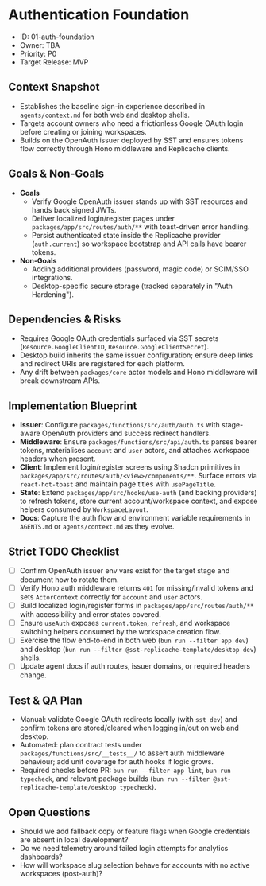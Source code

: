 # Authentication Foundation
- ID: 01-auth-foundation
- Owner: TBA
- Priority: P0
- Target Release: MVP

## Context Snapshot
- Establishes the baseline sign-in experience described in `agents/context.md` for both web and desktop shells.
- Targets account owners who need a frictionless Google OAuth login before creating or joining workspaces.
- Builds on the OpenAuth issuer deployed by SST and ensures tokens flow correctly through Hono middleware and Replicache clients.

## Goals & Non-Goals
- **Goals**
  - Verify Google OpenAuth issuer stands up with SST resources and hands back signed JWTs.
  - Deliver localized login/register pages under `packages/app/src/routes/auth/**` with toast-driven error handling.
  - Persist authenticated state inside the Replicache provider (`auth.current`) so workspace bootstrap and API calls have bearer tokens.
- **Non-Goals**
  - Adding additional providers (password, magic code) or SCIM/SSO integrations.
  - Desktop-specific secure storage (tracked separately in "Auth Hardening").

## Dependencies & Risks
- Requires Google OAuth credentials surfaced via SST secrets (`Resource.GoogleClientID`, `Resource.GoogleClientSecret`).
- Desktop build inherits the same issuer configuration; ensure deep links and redirect URIs are registered for each platform.
- Any drift between `packages/core` actor models and Hono middleware will break downstream APIs.

## Implementation Blueprint
- **Issuer**: Configure `packages/functions/src/auth/auth.ts` with stage-aware OpenAuth providers and success redirect handlers.
- **Middleware**: Ensure `packages/functions/src/api/auth.ts` parses bearer tokens, materialises `account` and `user` actors, and attaches workspace headers when present.
- **Client**: Implement login/register screens using Shadcn primitives in `packages/app/src/routes/auth/<view>/components/**`. Surface errors via `react-hot-toast` and maintain page titles with `usePageTitle`.
- **State**: Extend `packages/app/src/hooks/use-auth` (and backing providers) to refresh tokens, store current account/workspace context, and expose helpers consumed by `WorkspaceLayout`.
- **Docs**: Capture the auth flow and environment variable requirements in `AGENTS.md` or `agents/context.md` as they evolve.

## Strict TODO Checklist
- [ ] Confirm OpenAuth issuer env vars exist for the target stage and document how to rotate them.
- [ ] Verify Hono auth middleware returns `401` for missing/invalid tokens and sets `ActorContext` correctly for `account` and `user` actors.
- [ ] Build localized login/register forms in `packages/app/src/routes/auth/**` with accessibility and error states covered.
- [ ] Ensure `useAuth` exposes `current.token`, `refresh`, and workspace switching helpers consumed by the workspace creation flow.
- [ ] Exercise the flow end-to-end in both web (`bun run --filter app dev`) and desktop (`bun run --filter @sst-replicache-template/desktop dev`) shells.
- [ ] Update agent docs if auth routes, issuer domains, or required headers change.

## Test & QA Plan
- Manual: validate Google OAuth redirects locally (with `sst dev`) and confirm tokens are stored/cleared when logging in/out on web and desktop.
- Automated: plan contract tests under `packages/functions/src/__tests__/` to assert auth middleware behaviour; add unit coverage for auth hooks if logic grows.
- Required checks before PR: `bun run --filter app lint`, `bun run typecheck`, and relevant package builds (`bun run --filter @sst-replicache-template/desktop typecheck`).

## Open Questions
- Should we add fallback copy or feature flags when Google credentials are absent in local development?
- Do we need telemetry around failed login attempts for analytics dashboards?
- How will workspace slug selection behave for accounts with no active workspaces (post-auth)?
